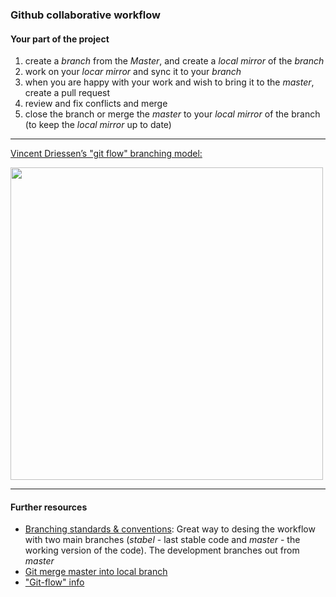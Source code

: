 ### Github collaborative workflow ###

#### Your part of the project ####
1. create a *branch* from the *Master*, and create a *local mirror* of the *branch*
2. work on your *locar mirror* and sync it to your *branch*
3. when you are happy with your work and wish to bring it to the *master*, create a pull request
4. review and fix conflicts and merge
5. close the branch or merge the *master* to your *local mirror* of the branch (to keep the *local mirror* up to date)

***

[Vincent Driessen’s "git flow" branching model:](https://nvie.com/posts/a-successful-git-branching-model/)

<img src="https://nvie.com/img/git-model@2x.png" width="500"/>

***

#### Further resources ####
- [Branching standards & conventions](https://gist.github.com/digitaljhelms/4287848): Great way to desing the workflow with two main branches (*stabel* - last stable code and *master* - the working version of the code). The development branches out from *master* 
- [Git merge master into local branch](https://stackoverflow.com/questions/16955980/git-merge-master-into-feature-branch)
- ["Git-flow" info](https://jeffkreeftmeijer.com/git-flow/)
